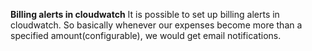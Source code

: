 **Billing alerts in cloudwatch**
It is possible to set up billing alerts in cloudwatch. So basically whenever our expenses become more than a specified amount(configurable), we would get email notifications.

